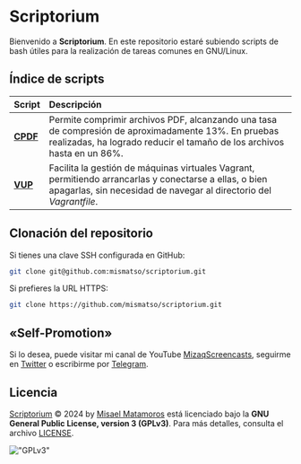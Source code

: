# Scriptorium

Bienvenido a **Scriptorium**. En este repositorio estaré subiendo scripts de bash útiles para la realización de tareas comunes en GNU/Linux.

## Índice de scripts

| Script                | Descripción                                                                                                                                                                                     |
| :-------------------- | :---------------------------------------------------------------------------------------------------------------------------------------------------------------------------------------------- |
| **[CPDF](/docs/cpdf.md)** | Permite comprimir archivos PDF, alcanzando una tasa de compresión de aproximadamente 13%. En pruebas realizadas, ha logrado reducir el tamaño de los archivos hasta en un 86%. |
| **[VUP](/docs/vup.md)**   | Facilita la gestión de máquinas virtuales Vagrant, permitiendo arrancarlas y conectarse a ellas, o bien apagarlas, sin necesidad de navegar al directorio del _Vagrantfile_.    |

## Clonación del repositorio

Si tienes una clave SSH configurada en GitHub:
```bash
git clone git@github.com:mismatso/scriptorium.git
```
Si prefieres la URL HTTPS:
```bash
git clone https://github.com/mismatso/scriptorium.git
```

## **«Self-Promotion»**

Si lo desea, puede visitar mi canal de YouTube [MizaqScreencasts](https://www.youtube.com/MizaqScreencasts), seguirme en [Twitter](https://twitter.com/mismatso) o escribirme por [Telegram](https://t.me/mismatso).

## **Licencia**

[Scriptorium](https://github.com/mismatso/scriptorium) © 2024 by [Misael Matamoros](https://t.me/mismatso) está licenciado bajo la **GNU General Public License, version 3 (GPLv3)**. Para más detalles, consulta el archivo [LICENSE](/LICENSE).

!["GPLv3"](https://www.gnu.org/graphics/gplv3-with-text-136x68.png)